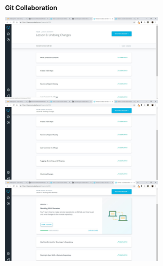 ## Git Collaboration 
![Git Collaboration](task2.1.jpg)
![Git Collaboration](task2.2.jpg)
![Git Collaboration](task2.3.jpg)
